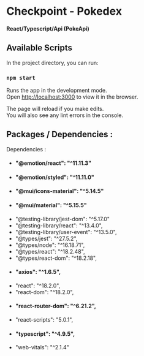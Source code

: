 # Checkpoint - Pokedex 
#### React/Typescript/Api (PokeApi)

## Available Scripts
In the project directory, you can run:
### `npm start`

Runs the app in the development mode.\
Open [http://localhost:3000](http://localhost:3000) to view it in the browser.

The page will reload if you make edits.\
You will also see any lint errors in the console.

## Packages / Dependencies :
Dependencies :
- #### "@emotion/react": "^11.11.3"
- #### "@emotion/styled": "^11.11.0"
- #### "@mui/icons-material": "^5.14.5"
- #### "@mui/material": "^5.15.5"
- "@testing-library/jest-dom": "^5.17.0"
- "@testing-library/react": "^13.4.0",
- "@testing-library/user-event": "^13.5.0",
- "@types/jest": "^27.5.2",
- "@types/node": "^16.18.71",
- "@types/react": "^18.2.48",
- "@types/react-dom": "^18.2.18",
- #### "axios": "^1.6.5",
- "react": "^18.2.0",
- "react-dom": "^18.2.0",
- #### "react-router-dom": "^6.21.2",
- "react-scripts": "5.0.1",
- #### "typescript": "^4.9.5",
- "web-vitals": "^2.1.4"
